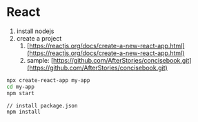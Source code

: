 # React

1. install nodejs
2. create a project
   1. [https://reactjs.org/docs/create-a-new-react-app.html](https://reactjs.org/docs/create-a-new-react-app.html)
   2. sample: [https://github.com/AfterStories/concisebook.git](https://github.com/AfterStories/concisebook.git)

```bash
npx create-react-app my-app
cd my-app
npm start

// install package.json
npm install

```

